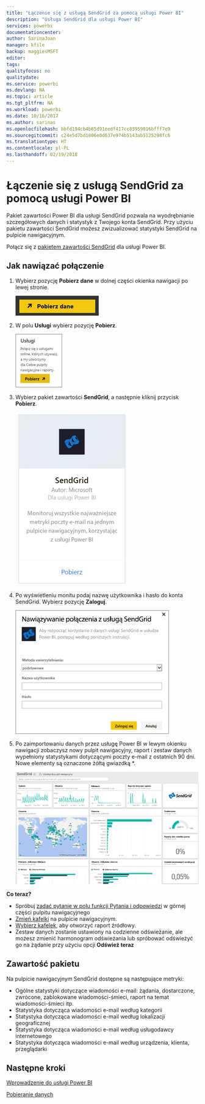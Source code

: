 ```yaml
---
title: "Łączenie się z usługą SendGrid za pomocą usługi Power BI"
description: "Usługa SendGrid dla usługi Power BI"
services: powerbi
documentationcenter: 
author: SarinaJoan
manager: kfile
backup: maggiesMSFT
editor: 
tags: 
qualityfocus: no
qualitydate: 
ms.service: powerbi
ms.devlang: NA
ms.topic: article
ms.tgt_pltfrm: NA
ms.workload: powerbi
ms.date: 10/16/2017
ms.author: sarinas
ms.openlocfilehash: bbfd194cb4b65d91eedf417cc83959016bfff7e9
ms.sourcegitcommit: c24e5d7bd1806e0d637e974b5143ab5125298fc6
ms.translationtype: HT
ms.contentlocale: pl-PL
ms.lasthandoff: 02/19/2018
---
```

# <a name="connect-to-sendgrid-with-power-bi"></a>Łączenie się z usługą SendGrid za pomocą usługi Power BI
Pakiet zawartości Power BI dla usługi SendGrid pozwala na wyodrębnianie szczegółowych danych i statystyk z Twojego konta SendGrid. Przy użyciu pakietu zawartości SendGrid możesz zwizualizować statystyki SendGrid na pulpicie nawigacyjnym.

Połącz się z [pakietem zawartości SendGrid](https://app.powerbi.com/getdata/services/sendgrid) dla usługi Power BI.

## <a name="how-to-connect"></a>Jak nawiązać połączenie
1. Wybierz pozycję **Pobierz dane** w dolnej części okienka nawigacji po lewej stronie.
   
   ![](media/service-connect-to-sendgrid/pbi_getdata.png) 
2. W polu **Usługi** wybierz pozycję **Pobierz**.
   
   ![](media/service-connect-to-sendgrid/pbi_getservices.png) 
3. Wybierz pakiet zawartości **SendGrid**, a następnie kliknij przycisk **Pobierz**.
   
   ![](media/service-connect-to-sendgrid/sendgrid.png) 
4. Po wyświetleniu monitu podaj nazwę użytkownika i hasło do konta SendGrid. Wybierz pozycję **Zaloguj**.
   
   ![](media/service-connect-to-sendgrid/pbi_sendgridsignin.png)
5. Po zaimportowaniu danych przez usługę Power BI w lewym okienku nawigacji zobaczysz nowy pulpit nawigacyjny, raport i zestaw danych wypełniony statystykami dotyczącymi poczty e-mail z ostatnich 90 dni. Nowe elementy są oznaczone żółtą gwiazdką \*.
   
   ![](media/service-connect-to-sendgrid/pbi_sendgriddash.png)

**Co teraz?**

* Spróbuj [zadać pytanie w polu funkcji Pytania i odpowiedzi](power-bi-q-and-a.md) w górnej części pulpitu nawigacyjnego
* [Zmień kafelki](service-dashboard-edit-tile.md) na pulpicie nawigacyjnym.
* [Wybierz kafelek](service-dashboard-tiles.md), aby otworzyć raport źródłowy.
* Zestaw danych zostanie ustawiony na codzienne odświeżanie, ale możesz zmienić harmonogram odświeżania lub spróbować odświeżyć go na żądanie przy użyciu opcji **Odśwież teraz**

## <a name="whats-included"></a>Zawartość pakietu
Na pulpicie nawigacyjnym SendGrid dostępne są następujące metryki:

* Ogólne statystyki dotyczące wiadomości e-mail: żądania, dostarczone, zwrócone, zablokowane wiadomości-śmieci, raport na temat wiadomości-śmieci itp.
* Statystyka dotycząca wiadomości e-mail według kategorii
* Statystyka dotycząca wiadomości e-mail według lokalizacji geograficznej
* Statystyka dotycząca wiadomości e-mail według usługodawcy internetowego
* Statystyka dotycząca wiadomości e-mail według urządzenia, klienta, przeglądarki

## <a name="next-steps"></a>Następne kroki
[Wprowadzenie do usługi Power BI](service-get-started.md)

[Pobieranie danych](service-get-data.md)

